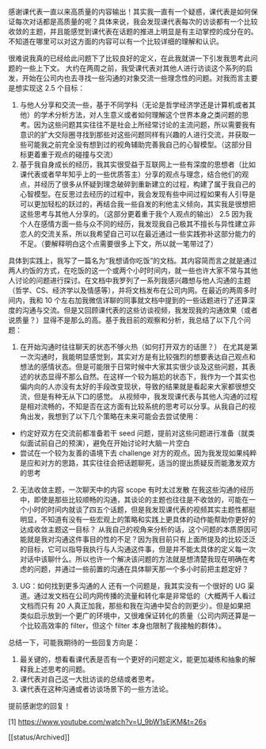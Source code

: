 感谢课代表一直以来高质量的内容输出！其实我一直有一个疑惑，课代表是如何保证每次对话都是高质量的呢？具体来说，我会发现课代表每次的访谈都有一个比较收敛的主题，并且能感觉到课代表在话题的推进上明显是有主动掌控的成分在的。不知道在哪里可以对这方面的内容可以有一个比较详细的理解和认识。

很难说我真的已经给此问题下了比较良好的定义，在此我就讲一下引发我思考此问题的一些上下文。
大约在两周之前，我受课代表对其他人进行访谈这个系列的启发，开始在公司内也去寻找一些沟通的对象交流一些理念性的问题。对我而言主要是想实现这 2.5 个目标：
1. 与他人分享和交流一些，基于不同学科（无论是哲学经济学还是计算机或者其他）的学术分析方法，对人生意义或者如何理解这个世界本身之类问题的思考。因为这些问题其实往往不是社会上所经常讨论的主流问题，所以需要我有意识的扩大交际圈寻找到那些对这些问题同样有兴趣的人进行交流，并获取一些可能我之前完全没有想到过的视角辅助完善我自己的心智模型。（这部分目标更着重于观点的碰撞与交流）
2. 基于我自身成长的经历，我其实很受益于互联网上一些有深度的思想者（比如课代表或者早年知乎上的一些优质答主）分享的观点与理念，结合他们的观点，并经历了很多从怀疑到理念破碎到重新建立的过程，构建了属于我自己的心智模型。在反思过去经历的过程中，我会发现有些中间过程如果有人引导是可以更加轻松的跃过的，再结合我一些自发的利他主义倾向，其实我是很想把这些思考与其他人分享的。（这部分更着重于我个人观点的输出）
2.5 因为我个人在感情方面一些与众不同的经历，我发现我自己极其不擅长与异性建立非恋人的交流关系，所以我希望自己可以在最近通过一些实践弥补这部分能力的不足。（要解释明白这个点需要很多上下文，所以就一笔带过了）

具体到实践上，我写了一篇名为“我想请你吃饭”的文档。其内容简而言之就是通过两人约饭的方式，在吃饭的这一个或两个小时时间内，就一些也许大家不常与其他人讨论的问题进行探讨。在文档中我罗列了一系列我感兴趣想与他人沟通的主题（哲学、CS、经济学以及情感等），并将文档发布在公司内网。在最近的两周多时间内，我和 10 个左右加我微信详聊的同事就文档中提到的一些话题进行了还算深度的沟通与交流。但是又回顾课代表的这些访谈视频，我发现我的沟通效果（或者说质量？）显得不是那么的高。基于我目前的观察和分析，我总结了以下几个问题：

1. 在开始沟通时往往聊天的状态不够火热（如何打开双方的话匣？）
在尤其是第一次沟通时，我能明显感觉到，其实对方是有比较强烈的想要表达自己观点和想法的感情状态。但是可能限于日常时候中大家其实很少谈及这些问题，其表述的状态显得不那么自然。在这样一个较为尴尬的状态下，我作为一个其实也偏内向的人亦没有太好的手段改变现状，导致的结果就是看起来大家都很想交流，但是有种无从下口的感觉。
从视频中，我发现课代表与其他人沟通的过程是相对流畅的，不知是否在这方面有比较系统的思考可以分享。从我自己的视角出发，我想到了以下几个策略在未来可能会去尝试使用：
* 约定好双方在交流前都准备若干 seed 问题，提前对这些问题进行准备（就类似面试前自己的预演），避免在开始讨论时大脑一片空白
* 尝试在一个较为友善的语境下去 challenge 对方的观点。因为我发现如果纯粹是应和对方的思路，其实往往会把话题聊死，适当的提出质疑反而能激发双方的思考

2. 无法收敛主题，一次聊天中的内容 scope 有时太过发散
在我这些沟通的经历中，即使是那些比较顺畅的沟通，其谈论的主题也往往是不收敛的，可能在一个小时的时间内就谈了四五个话题，但是我发现课代表的视频其实主题性都挺明显，不知道有没有一些宏观上的策略和实践上更具体的动作能帮助你更好的达成收敛主题这一目标？
从我自己的视角来分析的话，这个问题的本质原因可能就是我对沟通这件事目的性的不足？因为我目前只有上面所提及的比较泛泛的目标，它可以指导我执行与人沟通这件事，但是并不能太具体的定义每一次对话中该聊什么。所以也许一个解决该问题的方法就是想清楚我现在明确在考虑的问题，并通过一些前置的沟通在具体聊天那一个多小时前把主题定好？

3. UG：如何找到更多沟通的人
还有一个问题是，我其实没有一个很好的 UG 渠道。通过发文档在公司内网传播的流量和转化率是非常低的（大概两千人看过文档而只有 20 人真正加我，那些和我在沟通中契合的则更少）。但是如果把类似启示放到一个更广的环境中，又很难保证转化的质量（公司内网还算是一个比较高效率的 filter，但这个 filter 本身也限制了我接触的群体）。

总结一下，可能我期待的一些回复方向是：
1. 最关键的，想看看课代表是否有一个更好的问题定义，能更加凝练和抽象的解释我上述思考的问题。
2. 课代表对自己这一大批访谈的总结或者思考。
3. 课代表在这种沟通或者访谈场景下的一些方法论。

提前感谢您的回复！

[1] https://www.youtube.com/watch?v=U_9bW1sEjKM&t=26s

[[status/Archived]]
